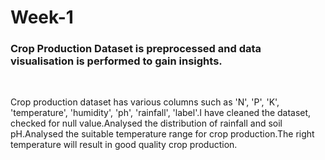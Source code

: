 # Week-1
<h3>Crop Production Dataset is preprocessed and data visualisation is performed to gain insights.</h3>
<br>
<p>Crop production dataset has various columns such as 'N', 'P', 'K', 'temperature', 'humidity', 'ph', 'rainfall', 'label'.I have cleaned the dataset, checked for null value.Analysed the distribution of rainfall and soil pH.Analysed the suitable temperature range for crop production.The right temperature will result in good quality crop production.</p>
